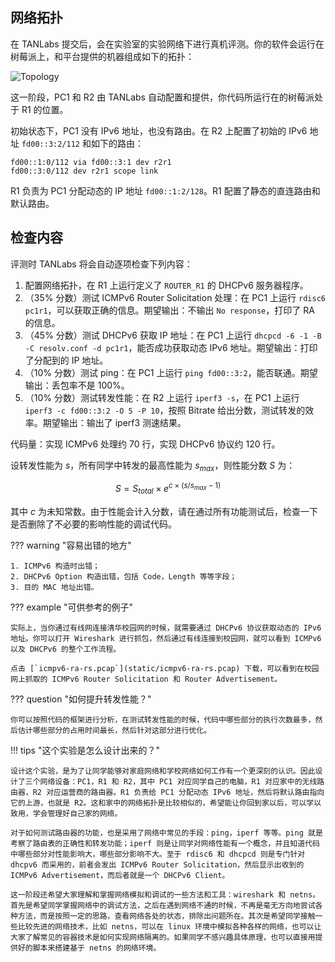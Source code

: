 ## 网络拓扑


在 TANLabs 提交后，会在实验室的实验网络下进行真机评测。你的软件会运行在树莓派上，和平台提供的机器组成如下的拓扑：

![Topology](img/topology_dhcpv6.png)

这一阶段，PC1 和 R2 由 TANLabs 自动配置和提供，你代码所运行在的树莓派处于 R1 的位置。

初始状态下，PC1 没有 IPv6 地址，也没有路由。在 R2 上配置了初始的 IPv6 地址 `fd00::3:2/112` 和如下的路由：

```text
fd00::1:0/112 via fd00::3:1 dev r2r1
fd00::3:0/112 dev r2r1 scope link
```

R1 负责为 PC1 分配动态的 IP 地址 `fd00::1:2/128`。R1 配置了静态的直连路由和默认路由。

## 检查内容

评测时 TANLabs 将会自动逐项检查下列内容：

1. 配置网络拓扑，在 R1 上运行定义了 `ROUTER_R1` 的 DHCPv6 服务器程序。
2. （35% 分数）测试 ICMPv6 Router Solicitation 处理：在 PC1 上运行 `rdisc6 pc1r1`，可以获取正确的信息。期望输出：不输出 `No response`，打印了 RA 的信息。
3. （45% 分数）测试 DHCPv6 获取 IP 地址：在 PC1 上运行 `dhcpcd -6 -1 -B -C resolv.conf -d pc1r1`，能否成功获取动态 IPv6 地址。期望输出：打印了分配到的 IP 地址。
4. （10% 分数）测试 ping：在 PC1 上运行 `ping fd00::3:2`，能否联通。期望输出：丢包率不是 100%。
5. （10% 分数）测试转发性能：在 R2 上运行 `iperf3 -s`，在 PC1 上运行 `iperf3 -c fd00::3:2 -O 5 -P 10`，按照 Bitrate 给出分数，测试转发的效率。期望输出：输出了 iperf3 测速结果。

代码量：实现 ICMPv6 处理约 70 行，实现 DHCPv6 协议约 120 行。

设转发性能为 $s$，所有同学中转发的最高性能为 $s_{max}$，则性能分数 $S$ 为：

$$
S = S_{total} \times e^{c \times (s/s_{max}-1)}
$$

其中 $c$ 为未知常数。由于性能会计入分数，请在通过所有功能测试后，检查一下是否删除了不必要的影响性能的调试代码。

??? warning "容易出错的地方"

    1. ICMPv6 构造时出错；
    2. DHCPv6 Option 构造出错，包括 Code，Length 等等字段；
    3. 目的 MAC 地址出错。

??? example "可供参考的例子"

    实际上，当你通过有线网连接清华校园网的时候，就需要通过 DHCPv6 协议获取动态的 IPv6 地址。你可以打开 Wireshark 进行抓包，然后通过有线连接到校园网，就可以看到 ICMPv6 以及 DHCPv6 的整个工作流程。

    点击 [`icmpv6-ra-rs.pcap`](static/icmpv6-ra-rs.pcap) 下载，可以看到在校园网上抓取的 ICMPv6 Router Solicitation 和 Router Advertisement。

??? question "如何提升转发性能？"

    你可以按照代码的框架进行分析，在测试转发性能的时候，代码中哪些部分的执行次数最多，然后估计哪些部分的占用时间最长，然后针对这部分进行优化。

!!! tips "这个实验是怎么设计出来的？"

    设计这个实验，是为了让同学能够对家庭网络和学校网络如何工作有一个更深刻的认识。因此设计了三个网络设备：PC1，R1 和 R2，其中 PC1 对应同学自己的电脑，R1 对应家中的无线路由器，R2 对应运营商的路由器。R1 负责给 PC1 分配动态 IPv6 地址，然后将默认路由指向它的上游，也就是 R2。这和家中的网络拓扑是比较相似的，希望能让你回到家以后，可以学以致用，学会管理好自己家的网络。

    对于如何测试路由器的功能，也是采用了网络中常见的手段：ping，iperf 等等。ping 就是考察了路由表的正确性和转发功能；iperf 则是让同学对网络性能有一个概念，并且知道代码中哪些部分对性能影响大，哪些部分影响不大。至于 rdisc6 和 dhcpcd 则是专门针对 dhcpv6 而采用的，前者会发出 ICMPv6 Router Solicitation，然后显示出收到的 ICMPv6 Advertisement，而后者就是一个 DHCPv6 Client。

    这一阶段还希望大家理解和掌握网络模拟和调试的一些方法和工具：wireshark 和 netns。首先是希望同学掌握网络中的调试方法，之后在遇到网络不通的时候，不再是毫无方向地尝试各种方法，而是按照一定的思路，查看网络各处的状态，排除出问题所在。其次是希望同学接触一些比较先进的网络技术，比如 netns，可以在 linux 环境中模拟各种各样的网络，也可以让大家了解常见的容器技术是如何实现网络隔离的。如果同学不感兴趣具体原理，也可以直接用提供好的脚本来搭建基于 netns 的网络环境。